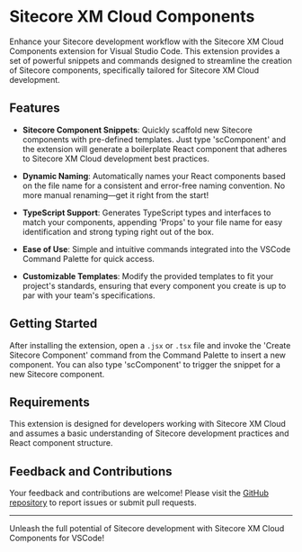 # Sitecore XM Cloud Components

Enhance your Sitecore development workflow with the Sitecore XM Cloud Components extension for Visual Studio Code. This extension provides a set of powerful snippets and commands designed to streamline the creation of Sitecore components, specifically tailored for Sitecore XM Cloud development.

## Features

- **Sitecore Component Snippets**: Quickly scaffold new Sitecore components with pre-defined templates. Just type 'scComponent' and the extension will generate a boilerplate React component that adheres to Sitecore XM Cloud development best practices.

- **Dynamic Naming**: Automatically names your React components based on the file name for a consistent and error-free naming convention. No more manual renaming—get it right from the start!

- **TypeScript Support**: Generates TypeScript types and interfaces to match your components, appending 'Props' to your file name for easy identification and strong typing right out of the box.

- **Ease of Use**: Simple and intuitive commands integrated into the VSCode Command Palette for quick access.

- **Customizable Templates**: Modify the provided templates to fit your project's standards, ensuring that every component you create is up to par with your team's specifications.

## Getting Started

After installing the extension, open a `.jsx` or `.tsx` file and invoke the 'Create Sitecore Component' command from the Command Palette to insert a new component. You can also type 'scComponent' to trigger the snippet for a new Sitecore component.

## Requirements

This extension is designed for developers working with Sitecore XM Cloud and assumes a basic understanding of Sitecore development practices and React component structure.

## Feedback and Contributions

Your feedback and contributions are welcome! Please visit the [GitHub repository](https://github.com/yourusername/sitecore-xm-cloud-components) to report issues or submit pull requests.

---

Unleash the full potential of Sitecore development with Sitecore XM Cloud Components for VSCode!
